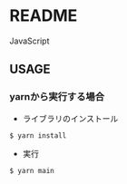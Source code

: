 # README

JavaScript

## USAGE

### yarnから実行する場合

- ライブラリのインストール

```
$ yarn install
```

- 実行

```
$ yarn main
```